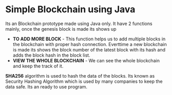 # Simple Blockchain using Java

Its an Blockchain prototype made using Java only. It have 2 functions mainly, once the genesis block is made its shows up 

- **TO ADD MORE BLOCK** - This function helps us to add multiple blocks in the blockchain with proper hash connection. Everttime a new blockchain is made its shows the block number of the latest block with its hash and adds the block hash in the block list.
- **VIEW THE WHOLE BLOCKCHAIN** - We can see the whole blockchain and keep the track of it.

**SHA256** algorithm is used to hash the data of the blocks. Its known as Security Hashing Algorithm which is used by many companies to keep the data safe.
Its an ready to use program.
